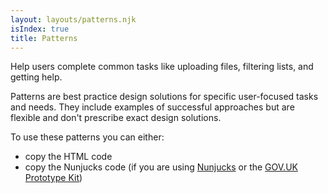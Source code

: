 ```yaml
---
layout: layouts/patterns.njk
isIndex: true
title: Patterns
---
```


<span class="govuk-caption-xl">Help users complete common tasks like uploading files, filtering lists, and getting help.</span>

Patterns are best practice design solutions for specific user-focused tasks and needs. They include examples of successful approaches but are flexible and don't prescribe exact design solutions.

To use these patterns you can either:

- copy the HTML code
- copy the Nunjucks code (if you are using [Nunjucks](https://mozilla.github.io/nunjucks/) or the [GOV.UK Prototype Kit](https://govuk-prototype-kit.herokuapp.com/docs))

<!-- include this bullet point when Figma UI Kit is completed

- use the MoJ Figma UI Kit

-->
